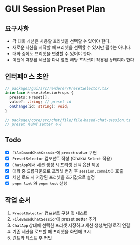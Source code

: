 # GUI Session Preset Plan

## 요구사항

- 각 대화 세션은 사용할 프리셋을 선택할 수 있어야 한다.
- 새로운 세션을 시작할 때 프리셋을 선택할 수 있지만 필수는 아니다.
- 대화 중에도 프리셋을 변경할 수 있어야 한다.
- 이전에 저장된 세션을 다시 열면 해당 프리셋이 적용된 상태여야 한다.

## 인터페이스 초안

```ts
// packages/gui/src/renderer/PresetSelector.tsx
interface PresetSelectorProps {
  presets: Preset[];
  value?: string; // preset id
  onChange(id: string): void;
}

// packages/core/src/chat/file/file-based-chat-session.ts
// preset 속성에 setter 추가
```

## Todo

- [x] `FileBasedChatSession`에 `preset` setter 구현
- [x] `PresetSelector` 컴포넌트 작성 (Chakra `Select` 적용)
- [x] `ChatApp`에서 세션 생성 시 프리셋 선택 옵션 제공
- [x] 대화 중 드롭다운으로 프리셋 변경 후 `session.commit()` 호출
- [x] 세션 로드 시 저장된 프리셋을 초기값으로 설정
- [x] `pnpm lint` 와 `pnpm test` 실행

## 작업 순서

1. `PresetSelector` 컴포넌트 구현 및 테스트
2. `FileBasedChatSession`에 preset setter 추가
3. `ChatApp` 상태에 선택한 프리셋 저장하고 세션 생성/변경 로직 연결
4. 기존 세션을 로드할 때 프리셋을 화면에 표시
5. 린트와 테스트 후 커밋
